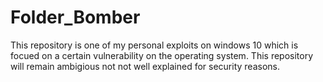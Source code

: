# Folder_Bomber
This repository is one of my personal exploits on windows 10 which is focued on a certain vulnerability on the operating system. This repository will remain ambigious not not well explained for security reasons.

